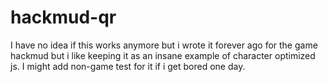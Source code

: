 # hackmud-qr
I have no idea if this works anymore but i wrote it forever ago for the game hackmud but i like keeping it as an insane example of character optimized js. I might add non-game test for it if i get bored one day.